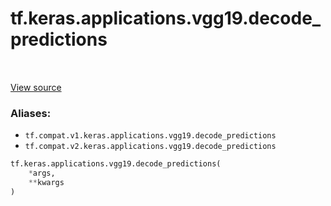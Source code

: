 <div itemscope itemtype="http://developers.google.com/ReferenceObject">
<meta itemprop="name" content="tf.keras.applications.vgg19.decode_predictions" />
<meta itemprop="path" content="Stable" />
</div>

# tf.keras.applications.vgg19.decode_predictions

<!-- Insert buttons -->

<table class="tfo-notebook-buttons tfo-api" align="left">
</table>

<a target="_blank" href="/code/stable/tensorflow/python/keras/applications/__init__.py">View source</a>



<!-- Start diff -->


### Aliases:

* `tf.compat.v1.keras.applications.vgg19.decode_predictions`
* `tf.compat.v2.keras.applications.vgg19.decode_predictions`


``` python
tf.keras.applications.vgg19.decode_predictions(
    *args,
    **kwargs
)
```



<!-- Placeholder for "Used in" -->
